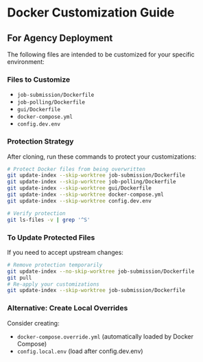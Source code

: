 # Docker Customization Guide

## For Agency Deployment

The following files are intended to be customized for your specific environment:

### Files to Customize
- `job-submission/Dockerfile`
- `job-polling/Dockerfile` 
- `gui/Dockerfile`
- `docker-compose.yml`
- `config.dev.env`

### Protection Strategy

After cloning, run these commands to protect your customizations:

```bash
# Protect Docker files from being overwritten
git update-index --skip-worktree job-submission/Dockerfile
git update-index --skip-worktree job-polling/Dockerfile  
git update-index --skip-worktree gui/Dockerfile
git update-index --skip-worktree docker-compose.yml
git update-index --skip-worktree config.dev.env

# Verify protection
git ls-files -v | grep '^S'
```

### To Update Protected Files
If you need to accept upstream changes:

```bash
# Remove protection temporarily
git update-index --no-skip-worktree job-submission/Dockerfile
git pull
# Re-apply your customizations
git update-index --skip-worktree job-submission/Dockerfile
```

### Alternative: Create Local Overrides
Consider creating:
- `docker-compose.override.yml` (automatically loaded by Docker Compose)
- `config.local.env` (load after config.dev.env)